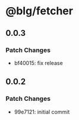 # @blg/fetcher

## 0.0.3

### Patch Changes

- bf40015: fix release

## 0.0.2

### Patch Changes

- 99e7121: initial commit
